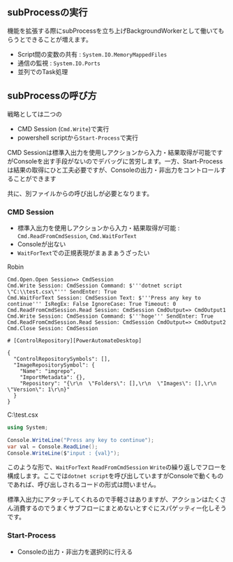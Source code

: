 ## subProcessの実行

機能を拡張する際にsubProcessを立ち上げBackgroundWorkerとして働いてもらうとできることが増えます。

- Script間の変数の共有 : ```System.IO.MemoryMappedFiles```
- 通信の監視 : ```System.IO.Ports```
- 並列でのTask処理

## subProcessの呼び方

戦略としては二つの

- CMD Session (```Cmd.Write```)で実行 
- powershell scriptから```Start-Process```で実行

CMD Sessionは標準入出力を使用しアクションから入力・結果取得が可能ですがConsoleを出す手段がないのでデバッグに苦労します。一方、Start-Processは結果の取得にひと工夫必要ですが、Consoleの出力・非出力をコントロールすることができます

共に、別ファイルからの呼び出しが必要となります。

### CMD Session

- 標準入出力を使用しアクションから入力・結果取得が可能 : ```Cmd.ReadFromCmdSession```, ```Cmd.WaitForText```
- Consoleが出ない
- ```WaitForText```での正規表現がまぁまぁうざったい

Robin

```
Cmd.Open.Open Session=> CmdSession
Cmd.Write Session: CmdSession Command: $'''dotnet script \"C:\\test.csx\"''' SendEnter: True
Cmd.WaitForText Session: CmdSession Text: $'''Press any key to continue''' IsRegEx: False IgnoreCase: True Timeout: 0
Cmd.ReadFromCmdSession.Read Session: CmdSession CmdOutput=> CmdOutput1
Cmd.Write Session: CmdSession Command: $'''hoge''' SendEnter: True
Cmd.ReadFromCmdSession.Read Session: CmdSession CmdOutput=> CmdOutput2
Cmd.Close Session: CmdSession

# [ControlRepository][PowerAutomateDesktop]

{
  "ControlRepositorySymbols": [],
  "ImageRepositorySymbol": {
    "Name": "imgrepo",
    "ImportMetadata": {},
    "Repository": "{\r\n  \"Folders\": [],\r\n  \"Images\": [],\r\n  \"Version\": 1\r\n}"
  }
}

```

C:\test.csx
```csharp
using System;

Console.WriteLine("Press any key to continue");
var val = Console.ReadLine();
Console.WriteLine($"input : {val}");
```

このような形で、```WaitForText``` ```ReadFromCmdSession``` ```Write```の繰り返しでフローを構成します。ここでは```dotnet script```を呼び出していますがConsoleで動くものであれば、呼び出しされるコードの形式は問いません。

標準入出力にアタッチしてくれるので手軽さはありますが、アクションはたくさん消費するのでうまくサブフローにまとめないとすぐにスパゲッティー化しそうです。

### Start-Process

- Consoleの出力・非出力を選択的に行える



 
